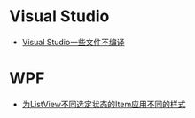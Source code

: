 # Visual Studio

- [Visual Studio一些文件不编译](Visual-Studio-Add-File-Not-To-Compile.md)

# WPF

- [为ListView不同选定状态的Item应用不同的样式](WPF/Styling/ListView_SelectedItem_Style.md)